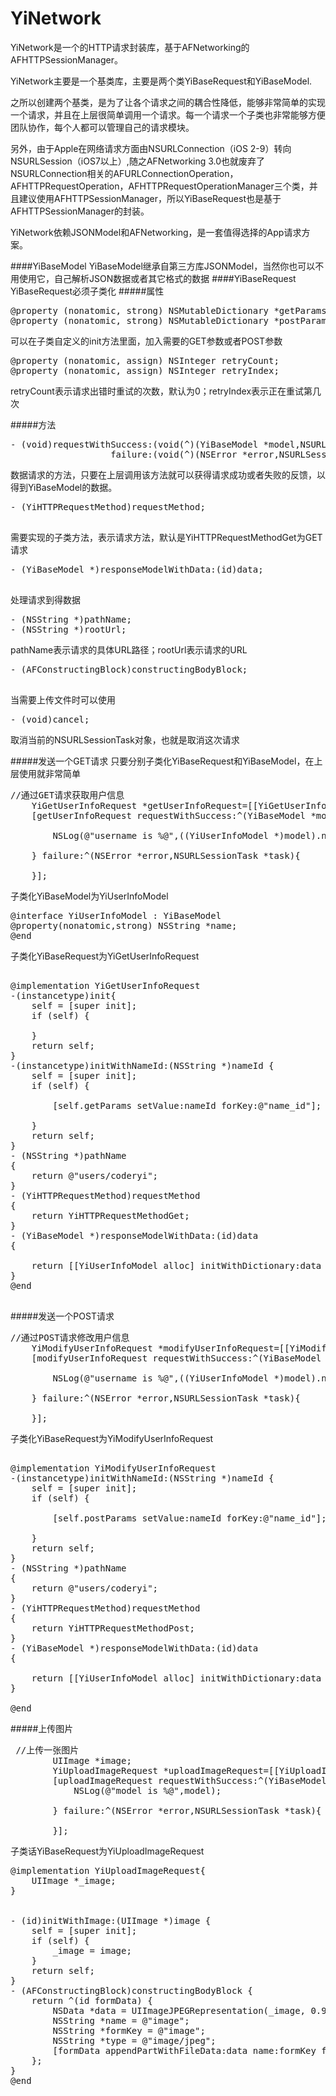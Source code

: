 # YiNetwork

YiNetwork是一个的HTTP请求封装库，基于AFNetworking的AFHTTPSessionManager。

YiNetwork主要是一个基类库，主要是两个类YiBaseRequest和YiBaseModel.

之所以创建两个基类，是为了让各个请求之间的耦合性降低，能够非常简单的实现一个请求，并且在上层很简单调用一个请求。每一个请求一个子类也非常能够方便团队协作，每个人都可以管理自己的请求模块。

另外，由于Apple在网络请求方面由NSURLConnection（iOS 2-9）转向NSURLSession（iOS7以上）,随之AFNetworking 3.0也就废弃了NSURLConnection相关的AFURLConnectionOperation，AFHTTPRequestOperation，AFHTTPRequestOperationManager三个类，并且建议使用AFHTTPSessionManager，所以YiBaseRequest也是基于AFHTTPSessionManager的封装。

YiNetwork依赖JSONModel和AFNetworking，是一套值得选择的App请求方案。



####YiBaseModel
YiBaseModel继承自第三方库JSONModel，当然你也可以不用使用它，自己解析JSON数据或者其它格式的数据
####YiBaseRequest
YiBaseRequest必须子类化
#####属性
<pre>
@property (nonatomic, strong) NSMutableDictionary *getParams;
@property (nonatomic, strong) NSMutableDictionary *postParams;
</pre>
可以在子类自定义的init方法里面，加入需要的GET参数或者POST参数


<pre>
@property (nonatomic, assign) NSInteger retryCount;
@property (nonatomic, assign) NSInteger retryIndex;
</pre>
retryCount表示请求出错时重试的次数，默认为0；retryIndex表示正在重试第几次



#####方法
<pre>
- (void)requestWithSuccess:(void(^)(YiBaseModel *model,NSURLSessionTask *task))success
                   failure:(void(^)(NSError *error,NSURLSessionTask *task))failure;
</pre>
数据请求的方法，只要在上层调用该方法就可以获得请求成功或者失败的反馈，以得到YiBaseModel的数据。

<pre>
- (YiHTTPRequestMethod)requestMethod;

</pre>
需要实现的子类方法，表示请求方法，默认是YiHTTPRequestMethodGet为GET请求
<pre>
- (YiBaseModel *)responseModelWithData:(id)data;

</pre>
处理请求到得数据



<pre>
- (NSString *)pathName;
- (NSString *)rootUrl;
</pre>
pathName表示请求的具体URL路径；rootUrl表示请求的URL


<pre>
- (AFConstructingBlock)constructingBodyBlock;

</pre>
当需要上传文件时可以使用

<pre>
- (void)cancel;
</pre>
取消当前的NSURLSessionTask对象，也就是取消这次请求

#####发送一个GET请求
只要分别子类化YiBaseRequest和YiBaseModel，在上层使用就非常简单

<pre>
//通过GET请求获取用户信息
    YiGetUserInfoRequest *getUserInfoRequest=[[YiGetUserInfoRequest alloc] init];
    [getUserInfoRequest requestWithSuccess:^(YiBaseModel *model,NSURLSessionTask *task){
        
        NSLog(@"username is %@",((YiUserInfoModel *)model).name);
        
    } failure:^(NSError *error,NSURLSessionTask *task){
        
    }];
</pre>

子类化YiBaseModel为YiUserInfoModel
<pre>
@interface YiUserInfoModel : YiBaseModel
@property(nonatomic,strong) NSString<Optional> *name;
@end
</pre>

子类化YiBaseRequest为YiGetUserInfoRequest
<pre>

@implementation YiGetUserInfoRequest
-(instancetype)init{
    self = [super init];
    if (self) {
        
    }
    return self;
}
-(instancetype)initWithNameId:(NSString *)nameId {
    self = [super init];
    if (self) {
        
        [self.getParams setValue:nameId forKey:@"name_id"];
        
    }
    return self;
}
- (NSString *)pathName
{
    return @"users/coderyi";
}
- (YiHTTPRequestMethod)requestMethod
{
    return YiHTTPRequestMethodGet;
}
- (YiBaseModel *)responseModelWithData:(id)data
{
    
    return [[YiUserInfoModel alloc] initWithDictionary:data error:nil];
}
@end

</pre>



#####发送一个POST请求
<pre>
//通过POST请求修改用户信息
    YiModifyUserInfoRequest *modifyUserInfoRequest=[[YiModifyUserInfoRequest alloc] initWithNameId:@"coderyi"];
    [modifyUserInfoRequest requestWithSuccess:^(YiBaseModel *model,NSURLSessionTask *task){
        
        NSLog(@"username is %@",((YiUserInfoModel *)model).name);
        
    } failure:^(NSError *error,NSURLSessionTask *task){
        
    }];
</pre>
子类化YiBaseRequest为YiModifyUserInfoRequest
<pre>

@implementation YiModifyUserInfoRequest
-(instancetype)initWithNameId:(NSString *)nameId {
    self = [super init];
    if (self) {
        
        [self.postParams setValue:nameId forKey:@"name_id"];
        
    }
    return self;
}
- (NSString *)pathName
{
    return @"users/coderyi";
}
- (YiHTTPRequestMethod)requestMethod
{
    return YiHTTPRequestMethodPost;
}
- (YiBaseModel *)responseModelWithData:(id)data
{
    
    return [[YiUserInfoModel alloc] initWithDictionary:data error:nil];
}

@end
</pre>




#####上传图片
<pre>
 //上传一张图片
        UIImage *image;
        YiUploadImageRequest *uploadImageRequest=[[YiUploadImageRequest alloc] initWithImage:image];
        [uploadImageRequest requestWithSuccess:^(YiBaseModel *model,NSURLSessionTask *task){
            NSLog(@"model is %@",model);
    
        } failure:^(NSError *error,NSURLSessionTask *task){
            
        }];
</pre>
子类话YiBaseRequest为YiUploadImageRequest
<pre>
@implementation YiUploadImageRequest{
    UIImage *_image;
}


- (id)initWithImage:(UIImage *)image {
    self = [super init];
    if (self) {
        _image = image;
    }
    return self;
}
- (AFConstructingBlock)constructingBodyBlock {
    return ^(id<AFMultipartFormData> formData) {
        NSData *data = UIImageJPEGRepresentation(_image, 0.9);
        NSString *name = @"image";
        NSString *formKey = @"image";
        NSString *type = @"image/jpeg";
        [formData appendPartWithFileData:data name:formKey fileName:name mimeType:type];
    };
}
@end
</pre>